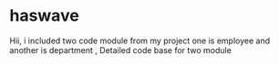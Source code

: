 # haswave

Hii,
i included two code module from my project one is employee and another is department , Detailed code base for two module
